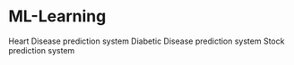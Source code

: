 # ML-Learning
Heart Disease prediction system 
Diabetic Disease prediction system
Stock prediction system
